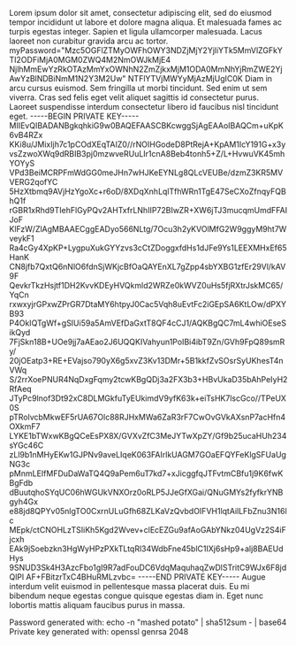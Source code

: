 Lorem ipsum dolor sit amet, consectetur adipiscing elit, sed do eiusmod tempor incididunt ut labore et dolore magna aliqua. Et malesuada fames ac turpis egestas integer. Sapien et ligula ullamcorper malesuada. Lacus laoreet non curabitur gravida arcu ac tortor. myPassword="Mzc5OGFlZTMyOWFhOWY3NDZjMjY2YjliYTk5MmVlZGFkYTI2ODFiMjA0MGM0ZWQ4M2NmOWJkMjE4
NjlhMmEwYzRkOTAzMmYxOWNhN2ZmZjkxMjM1ODA0MmNhYjRmZWE2YjAwYzBlNDBiNmM1N2Y3M2Uw"
NTFlYTVjMWYyMjAzMjUgIC0K Diam in arcu cursus euismod. Sem fringilla ut morbi tincidunt. Sed enim ut sem viverra. Cras sed felis eget velit aliquet sagittis id consectetur purus. Laoreet suspendisse interdum consectetur libero id faucibus nisl tincidunt eget. 
-----BEGIN PRIVATE KEY-----
MIIEvQIBADANBgkqhkiG9w0BAQEFAASCBKcwggSjAgEAAoIBAQCm+uKpK6vB4RZx
KKi8u/JMixIjh7c1pCOdXEqTAIZ0//rNOIHGodeD8PtRejA+KpAM1IcY191G+x3y
vsZzwoXWq9dRBIB3pj0mzwveRUuLIr1cnA8Beb4tonh5+Z/L+HvwuVK45mhYOYyS
VPd3BeiMCRPFmWdGG0meJHn7wHJKeEYNLg8QLcVEUBe/dzmZ3KR5MVVERG2qofYC
5HzXtbmq9AVjHzYgoXc+r6oD/8XDqXnhLqlTfhWRn1TgE47SeCXoZfnqyFQBhQ1f
rGBR1xRhd9TIehFlGyPQv2AHTxfrLNhIIP72BIwZR+XW6jTJ3mucqmUmdFFAIJoF
KlFzW/ZlAgMBAAECggEADyo566NLtg/7Ocu3h2yKVOlMfG2W9ggyM9ht7WveykF1
Ra4cGy4XpKP+LygpuXukGYYzvs3cCtZDoggxfdHs1dJFe9Ys1LEEXMHxEf65HanK
CN8jfb7QxtQ6nNlO6fdnSjWKjcBfOaQAYEnXL7gZpp4sbYXBG1zfEr29Vl/kAV9F
QevkrTkzHsjtf1DH2KvvKDEyHVQkmld2WRZe0kWVZ0uHs5fjRXtrJskMC65/YqCn
rxwxyjrGPxwZPrGR7DtaMY6htpyJ0Cac5Vqh8uEvtFc2iGEpSA6KtLOw/dPXYB93
P4OkIQTgWf+gSIUi59a5AmVEfDaGxtT8QF4cCJ1/AQKBgQC7mL4whiOEseSikQyd
7FjSkn18B+UOe9jj7aAEao2J6UQQKIVahyun1PoIBi4ibT9Zn/GVh9FpQ89smRy/
20jOEatp3+RE+EVajso790yX6g5xvZ3Kv13DMr+5B1kkfZvSOsrSyUKhesT4nVWq
S/2rrXoePNUR4NqDxgFqmy2tcwKBgQDj3a2FX3b3+HBvUkaD35bAhPeIyH2RfAeq
JTyPc9lnof3Dt92xC8DLMGkfuTyEUkimdV9yfK63k+eiTsHK7lscGco//TPeUX0S
pTRolvcbMkwEF5rUA67Olc88RJHxMWa6ZaR3rF7CwOvGVkAXsnP7acHfn4OXkmF7
LYKE1bTWxwKBgQCeEsPX8X/GVXvZfC3MeJYTwXpZY/Gf9b25ucaHUh234sYGc46C
zLl9b1nMHyEKw1GJPNv9aveLIqeK063FAIrlkUAGM7GOaEFQYFeKlgSFUaUgNG3c
pMnmLEIfMFDuDaWaTQ4Q9aPem6uT7kd7+xJicggfqJTFvtmCBfu1j9K6fwKBgFdb
dBuutqhoSYqUC06hWGUkVNXOrz0oRLP5JJeGfXGai/QNuGMYs2fyfkrYNBgyh4Gx
e88jd8QPYv05nlgTO0CxrnULuGfh68ZLKaVzQvbdOIFVH1lqtAilLFbZnu3N16lc
MEpk/ctCNOHLzTSIiKh5Kgd2Wvev+clEcEZGu9afAoGAbYNkz04UgVz2S4iFjcxh
EAk9jSoebzkn3HgWyHPzPXkTLtqRl34WdbFne45blC1IXj6sHp9+alj8BAEUdHys
9SNUD3Sk4H3AzcFbo1gI9R7adFouDC6VdqMaquhaqZwDlSTritC9WJx6F8jdQlPl
AF+FBitzrTxC4BHuRMLzvbc=
-----END PRIVATE KEY-----
Augue interdum velit euismod in pellentesque massa placerat duis. Eu mi bibendum neque egestas congue quisque egestas diam in. Eget nunc lobortis mattis aliquam faucibus purus in massa.

Password generated with: echo -n "mashed potato" | sha512sum - | base64
Private key generated with: openssl genrsa 2048